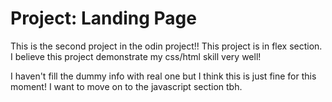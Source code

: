 # Project: Landing Page
This is the second project in the odin project!!
This project is in flex section.
I believe this project demonstrate my css/html skill very well!

I haven't fill the dummy info with real one but I think this is just fine for this moment!
I want to move on to the javascript section tbh.